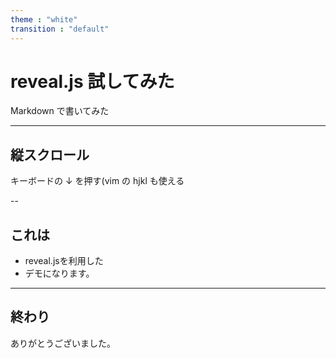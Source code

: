 ```yaml
---
theme : "white"
transition : "default"
---
```


# reveal.js 試してみた

Markdown で書いてみた

---

## 縦スクロール

キーボードの ↓ を押す(vim の hjkl も使える

--

## これは

- reveal.jsを利用した   
- デモになります。

---

## 終わり

ありがとうございました。